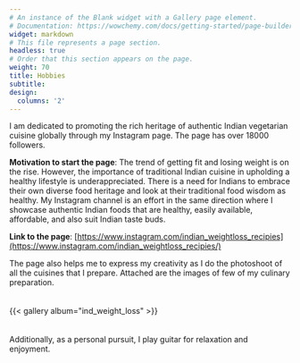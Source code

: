 ```yaml
---
# An instance of the Blank widget with a Gallery page element.
# Documentation: https://wowchemy.com/docs/getting-started/page-builder/
widget: markdown
# This file represents a page section.
headless: true
# Order that this section appears on the page.
weight: 70
title: Hobbies
subtitle:
design:
  columns: '2'
---
```

I am dedicated to promoting the rich heritage of authentic Indian vegetarian cuisine globally through my Instagram page. The page has over 18000 followers. 

**Motivation to start the page**: The trend of getting fit and losing weight is on the rise. However, the importance of traditional Indian cuisine in upholding a healthy lifestyle is underappreciated. There is a need for Indians to embrace their own diverse food heritage and look at their traditional food wisdom as healthy. My Instagram channel is an effort in the same direction where I showcase authentic Indian foods that are healthy, easily available, affordable, and also suit Indian taste buds. 

**Link to the page**: [https://www.instagram.com/indian_weightloss_recipies](https://www.instagram.com/indian_weightloss_recipies/) 

The page also helps me to express my creativity as I do the photoshoot of all the cuisines that I prepare. Attached are the images of few of my culinary preparation. 
<br> <br> <br>
{{< gallery album="ind_weight_loss" >}}
<br><br><br>
Additionally, as a personal pursuit, I play guitar for relaxation and enjoyment.